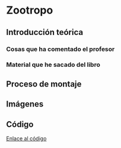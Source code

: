 
# Zootropo





## Introducción teórica




### Cosas que ha comentado el profesor



### Material que he sacado del libro



## Proceso de montaje



## Imágenes




## Código

[Enlace al código](https://github.com/St1v3n3223/Arduino/blob/b9c71b7d128d50a52a8b66d2ae8280e33cb32122/zoooo.ino)
